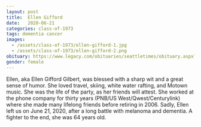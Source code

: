 ```yaml
---
layout: post
title:  Ellen Gifford
date:   2020-06-21
categories: class-of-1973
tags: dementia cancer
images:
  - /assets/class-of-1973/ellen-gifford-1.jpg
  - /assets/class-of-1973/ellen-gifford-2.png
obituary: https://www.legacy.com/obituaries/seattletimes/obituary.aspx?n=ellen-gifford-gilbert&pid=196482977
gender: female
---
```

Ellen, aka Ellen Gifford Gilbert, was blessed with a sharp wit and a great sense of humor. She loved travel, skiing, white water rafting, and Motown music. She was the life of the party, as her friends will attest. She worked at the phone company for thirty years (PNB/US West/Qwest/Centurylink) where she made many lifelong friends before retiring in 2006. Sadly, Ellen left us on June 21, 2020, after a long battle with melanoma and dementia. A fighter to the end, she was 64 years old.
